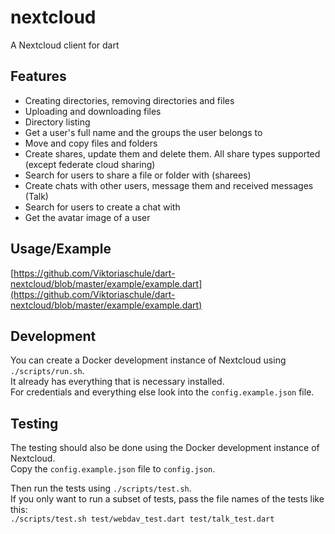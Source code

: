 # nextcloud

A Nextcloud client for dart

## Features

* Creating directories, removing directories and files
* Uploading and downloading files
* Directory listing
* Get a user's full name and the groups the user belongs to
* Move and copy files and folders
* Create shares, update them and delete them. All share types supported (except federate cloud sharing)
* Search for users to share a file or folder with (sharees)
* Create chats with other users, message them and received messages (Talk)
* Search for users to create a chat with
* Get the avatar image of a user

## Usage/Example

[https://github.com/Viktoriaschule/dart-nextcloud/blob/master/example/example.dart](https://github.com/Viktoriaschule/dart-nextcloud/blob/master/example/example.dart)

## Development

You can create a Docker development instance of Nextcloud using `./scripts/run.sh`.  
It already has everything that is necessary installed.  
For credentials and everything else look into the `config.example.json` file.

## Testing

The testing should also be done using the Docker development instance of Nextcloud.  
Copy the `config.example.json` file to `config.json`.

Then run the tests using `./scripts/test.sh`.  
If you only want to run a subset of tests, pass the file names of the tests like this:  
`./scripts/test.sh test/webdav_test.dart test/talk_test.dart`